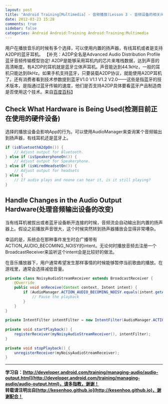 ```yaml
---
layout: post
title: "Android Training[Multimedia] - 音频播放(Lesson 3 - 音频设备的相关问题)"
date: 2012-03-23 15:28
comments: true
sidebar: false
categories: Android Android:Training Android:Training:Multimedia
---
```


用户在播放音乐的时候有多个选择，可以使用内置的扬声器，有线耳机或者是支持A2DP的蓝牙耳机。
【补充：A2DP全名是Advanced Audio Distribution Profile 蓝牙音频传输模型协定! A2DP是能够采用耳机内的芯片来堆栈数据，达到声音的高清晰度。有A2DP的耳机就是蓝牙立体声耳机。声音能达到44.1kHz，一般的耳机只能达到8kHz。如果手机支持蓝牙，只要装载A2DP协议，就能使用A2DP耳机了。还有消费者看到技术参数提到蓝牙V1.0 V1.1 V1.2 V2.0——这些是指蓝牙的技术版本，是指通过蓝牙传输的速度，他们是否支持A2DP具体要看蓝牙产品制造商是否使用这个技术。来自[百度百科](http://baike.baidu.com/view/551149.htm)】

<!-- more -->

## Check What Hardware is Being Used(检测目前正在使用的硬件设备)
选择的播放设备会影响App的行为。可以使用AudioManager来查询某个音频输出到扬声器，有线耳机还是蓝牙上。
```java
if (isBluetoothA2dpOn()) {  
    // Adjust output for Bluetooth.  
} else if (isSpeakerphoneOn()) {  
    // Adjust output for Speakerphone.  
} else if (isWiredHeadsetOn()) {  
    // Adjust output for headsets  
} else {   
    // If audio plays and noone can hear it, is it still playing?  
}  
```

## Handle Changes in the Audio Output Hardware(处理音频输出设备的改变)
当有线耳机被拔出或者蓝牙设备断开连接的时候，音频流会自动输出到内置的扬声器上。假设之前播放声音很大，这个时候突然转到扬声器播放会显得非常嘈杂。

幸运的是，系统会在那种事件发生时会广播带有ACTION_AUDIO_BECOMING_NOISY的intent。无论何时播放音频去注册一个BroadcastReceiver来监听这个intent会是比较好的做法。

在音乐播放器下，用户通常希望发生那样事情的时候能够暂停当前歌曲的播放。在游戏里，通常会选择减低音量。
```java
private class NoisyAudioStreamReceiver extends BroadcastReceiver {  
    @Override  
    public void onReceive(Context context, Intent intent) {  
        if (AudioManager.ACTION_AUDIO_BECOMING_NOISY.equals(intent.getAction())) {  
            // Pause the playback  
        }  
    }  
}  
  
private IntentFilter intentFilter = new IntentFilter(AudioManager.ACTION_AUDIO_BECOMING_NOISY);  
  
private void startPlayback() {  
    registerReceiver(myNoisyAudioStreamReceiver(), intentFilter);  
}  
  
private void stopPlayback() {  
    unregisterReceiver(myNoisyAudioStreamReceiver);  
}  
```

***
**学习自：[http://developer.android.com/training/managing-audio/audio-output.html](http://developer.android.com/training/managing-audio/audio-output.html)，请多指教，谢谢！**  
**转载请注明出自[http://kesenhoo.github.io](http://kesenhoo.github.io)，谢谢配合！**

